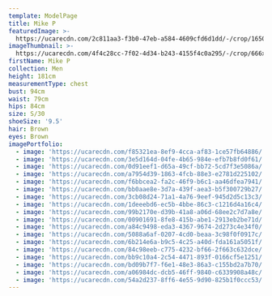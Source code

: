 ```yaml
---
template: ModelPage
title: Mike P
featuredImage: >-
  https://ucarecdn.com/2c811aa3-f3b0-47eb-a584-4609cfd6d1dd/-/crop/1650x880/0,0/-/preview/
imageThumbnail: >-
  https://ucarecdn.com/4f4c28cc-7f02-4d34-b243-4155f4c0a295/-/crop/666x958/5,0/-/preview/
firstName: Mike P
collection: Men
height: 181cm
measurementType: chest
bust: 94cm
waist: 79cm
hips: 84cm
size: S/30
shoeSize: '9.5'
hair: Brown
eyes: Brown
imagePortfolio:
  - image: 'https://ucarecdn.com/f85321ea-8ef9-4cca-af83-1ce57fb64886/'
  - image: 'https://ucarecdn.com/3e5d164d-04fe-4b65-984e-efb7b8fd0f61/'
  - image: 'https://ucarecdn.com/0d91eef1-d65a-49cf-bb72-5cd7f3e5086a/'
  - image: 'https://ucarecdn.com/a7954d39-1863-4fcb-88e3-e2781d225102/'
  - image: 'https://ucarecdn.com/f6bbcea2-fa2c-46f9-b6c1-aa46dfea7941/'
  - image: 'https://ucarecdn.com/bb0aae8e-3d7a-439f-aea3-b5f300729b27/'
  - image: 'https://ucarecdn.com/3cb08d24-71a1-4a76-9eef-945d2d5c13c3/'
  - image: 'https://ucarecdn.com/1deeebd6-ec5b-4bbe-86c3-c1216d4a16c4/'
  - image: 'https://ucarecdn.com/99b2170e-d39b-41a8-a06d-68ee2c7d7a8e/'
  - image: 'https://ucarecdn.com/00901691-8fe8-415b-abe1-2913eb2be71d/'
  - image: 'https://ucarecdn.com/a84c9498-eda3-4367-9674-2d273c4e34f0/'
  - image: 'https://ucarecdn.com/5088a6af-0207-4cd0-beaa-3c98f0f0917c/'
  - image: 'https://ucarecdn.com/6b214e6a-b9c5-4c25-a40d-fda161a5051f/'
  - image: 'https://ucarecdn.com/84c98eeb-c775-4232-bf66-2f663c632dce/'
  - image: 'https://ucarecdn.com/bb9c10a4-2c54-4471-893f-0166cf5e1251/'
  - image: 'https://ucarecdn.com/bd09b7f7-f6e1-48e3-86a3-c155bd2a7b70/'
  - image: 'https://ucarecdn.com/a06984dc-dcb5-46ff-9840-c6339908a48c/'
  - image: 'https://ucarecdn.com/54a2d237-8ff6-4e55-9d90-825b1f0ccc53/'
---
```


